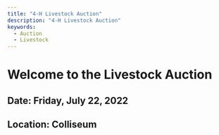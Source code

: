 ```yaml
---
title: "4-H Livestock Auction"
description: "4-H Livestock Auction"
keywords: 
  - Auction
  - Livestock
---
```


# Welcome to the Livestock Auction

## Date: Friday, July 22, 2022
## Location: Colliseum